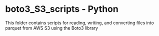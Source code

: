 # boto3_S3_scripts - Python
This folder contains scripts for reading, writing, and converting files into parquet from AWS S3 using the Boto3 library
